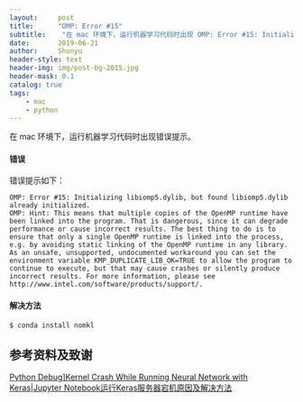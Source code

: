 ```yaml
---
layout:     post
title:      "OMP: Error #15"
subtitle:    "在 mac 环境下，运行机器学习代码时出现 OMP: Error #15: Initializing libiomp5.dylib, but found libiomp5.dylib already initialized."
date:       2019-06-21
author:     Shunyu
header-style: text
header-img: img/post-bg-2015.jpg
header-mask: 0.1
catalog: true
tags:
    - mac
	- python
---
```




在 mac 环境下，运行机器学习代码时出现错误提示。



#### 错误

错误提示如下：

```
OMP: Error #15: Initializing libiomp5.dylib, but found libiomp5.dylib already initialized.
OMP: Hint: This means that multiple copies of the OpenMP runtime have been linked into the program. That is dangerous, since it can degrade performance or cause incorrect results. The best thing to do is to ensure that only a single OpenMP runtime is linked into the process, e.g. by avoiding static linking of the OpenMP runtime in any library. As an unsafe, unsupported, undocumented workaround you can set the environment variable KMP_DUPLICATE_LIB_OK=TRUE to allow the program to continue to execute, but that may cause crashes or silently produce incorrect results. For more information, please see http://www.intel.com/software/products/support/.
```



#### 解决方法

```
$ conda install nomkl
```



## 参考资料及致谢

[Python Debug\]Kernel Crash While Running Neural Network with Keras|Jupyter Notebook运行Keras服务器宕机原因及解决方法](https://www.cnblogs.com/sherrydatascience/p/10626474.html)